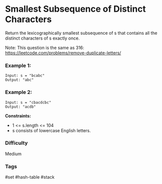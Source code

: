 # Smallest Subsequence of Distinct Characters

Return the lexicographically smallest subsequence of s that contains all the distinct characters of s exactly once.

Note: This question is the same as 316: https://leetcode.com/problems/remove-duplicate-letters/

### Example 1:

```
Input: s = "bcabc"
Output: "abc"
```

### Example 2:

```
Input: s = "cbacdcbc"
Output: "acdb"
```

**Constraints:**

- 1 <= s.length <= 104
- s consists of lowercase English letters.

### Difficulty

Medium

### Tags

#set #hash-table #stack

